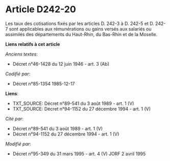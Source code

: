 # Article D242-20

Les taux des cotisations fixés par les articles D. 242-3 à D. 242-5 et D. 242-7 sont applicables aux rémunérations ou gains
versés aux salariés ou assimilés des départements du Haut-Rhin, du Bas-Rhin et de la Moselle.

**Liens relatifs à cet article**

_Anciens textes_:

  - Décret n°46-1428 du 12 juin 1946 - art. 3 (Ab)

_Codifié par_:

  - Décret n°85-1354 1985-12-17

**Liens**:

  - TXT_SOURCE: Décret n°89-541 du 3 août 1989 - art. 1 (V)
  - TXT_SOURCE: Décret n°94-1152 du 27 décembre 1994 - art. 1 (V)

_Cité par_:

  - Décret n°89-541 du 3 août 1989 - art. 1 (V)
  - Décret n°94-1152 du 27 décembre 1994 - art. 1 (V)

_Modifié par_:

  - Décret n°95-349 du 31 mars 1995 - art. 4 (V) JORF 2 avril 1995
